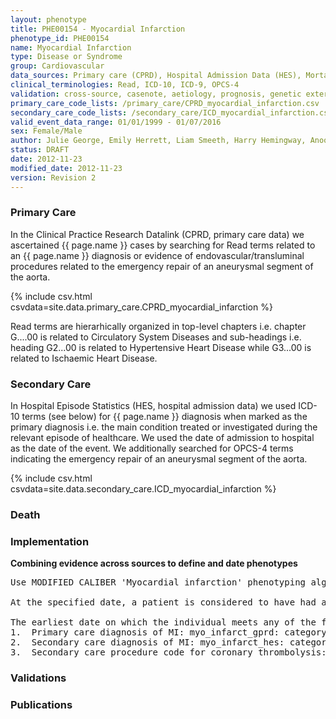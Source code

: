 ```yaml
---
layout: phenotype
title: PHE00154 - Myocardial Infarction
phenotype_id: PHE00154
name: Myocardial Infarction
type: Disease or Syndrome
group: Cardiovascular
data_sources: Primary care (CPRD), Hospital Admission Data (HES), Mortality Data (ONS)
clinical_terminologies: Read, ICD-10, ICD-9, OPCS-4
validation: cross-source, casenote, aetiology, prognosis, genetic external
primary_care_code_lists: /primary_care/CPRD_myocardial_infarction.csv
secondary_care_code_lists: /secondary_care/ICD_myocardial_infarction.csv
valid_event_data_range: 01/01/1999 - 01/07/2016
sex: Female/Male
author: Julie George, Emily Herrett, Liam Smeeth, Harry Hemingway, Anoop Shah, Spiros Denaxas
status: DRAFT
date: 2012-11-23
modified_date: 2012-11-23
version: Revision 2
---
```


### Primary Care

In the Clinical Practice Research Datalink (CPRD, primary care data) we ascertained {{ page.name }} cases by searching for Read terms related to an {{ page.name }} diagnosis or evidence of endovascular/transluminal procedures related to the emergency repair of an aneurysmal segment of the aorta.

{% include csv.html csvdata=site.data.primary_care.CPRD_myocardial_infarction %}

Read terms are hierarhically organized in top-level chapters i.e. chapter G....00 is related to Circulatory System Diseases and sub-headings i.e. heading G2...00 is related to Hypertensive Heart Disease while G3...00 is related to Ischaemic Heart Disease.

### Secondary Care

In Hospital Episode Statistics (HES, hospital admission data) we used ICD-10 terms (see below) for {{ page.name }} diagnosis when marked as the primary diagnosis i.e. the main condition treated or investigated during the relevant episode of healthcare. We used the date of admission to hospital as the date of the event. We additionally searched for OPCS-4 terms indicating the emergency repair of an aneurysmal segment of the aorta.

{% include csv.html csvdata=site.data.secondary_care.ICD_myocardial_infarction %}


### Death

### Implementation

**Combining evidence across sources to define and date phenotypes**

<pre>
Use MODIFIED CALIBER 'Myocardial infarction' phenotyping algorithm:

At the specified date, a patient is considered to have had a 'Myocardial infarction' IF they meet any of the criteria below on or before the specified date. 

The earliest date on which the individual meets any of the following criteria on or before the specified date is defined as the first event date. 
1.	Primary care diagnosis of MI: myo_infarct_gprd: category 1, category 2, category 3,  category 4, category 5, category 6, category 7
2.	Secondary care diagnosis of MI: myo_infarct_hes: category 1, category 5, category 6, category 7
3.	Secondary care procedure code for coronary thrombolysis: lysis_opcs category 2
</pre>

### Validations

### Publications

